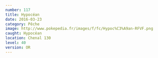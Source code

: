 ```yaml
---
number: 117
title: Hypocéan
date: 2016-03-23
category: Pêche
image: http://www.pokepedia.fr/images/f/fc/Hypoc%C3%A9an-RFVF.png
caught: Hypocéan
location: Chenal 130
level: 40
version: OR
---
```

